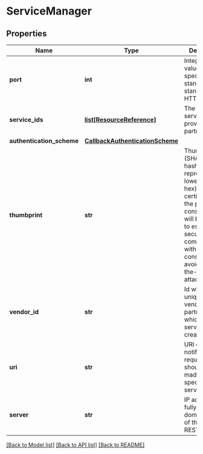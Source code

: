 # ServiceManager

## Properties
Name | Type | Description | Notes
------------ | ------------- | ------------- | -------------
**port** | **int** | Integer port value to specify a standard/non-standard HTTPS port. | 
**service_ids** | [**list[ResourceReference]**](ResourceReference.md) | The IDs of services, provided by partner. | 
**authentication_scheme** | [**CallbackAuthenticationScheme**](CallbackAuthenticationScheme.md) |  | 
**thumbprint** | **str** | Thumbprint (SHA-256 hash represented in lower case hex) for the certificate on the partner console. This will be required to establish secure communication with the console and to avoid man-in-the-middle attacks. | [optional] 
**vendor_id** | **str** | Id which is unique to a vendor or partner for which the service is created. | [optional] 
**uri** | **str** | URI on which notification requests should be made on the specified server. | 
**server** | **str** | IP address or fully qualified domain name of the partner REST server. | 

[[Back to Model list]](../README.md#documentation-for-models) [[Back to API list]](../README.md#documentation-for-api-endpoints) [[Back to README]](../README.md)

